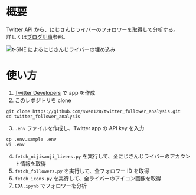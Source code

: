 # 概要
Twitter API から、にじさんじライバーのフォロワーを取得して分析する。  
詳しくは[ブログ記事](https://p-n-d.hatenablog.com/entry/2019/05/26/041616)参照。

![t-SNE によるにじさんじライバーの埋め込み](https://cdn-ak.f.st-hatena.com/images/fotolife/P/P_N_D/20190526/20190526001415.png)


# 使い方
1. [Twitter Developers](https://developer.twitter.com) で app を作成
2. このレポジトリを clone 

```
git clone https://github.com/swen128/twitter_follower_analysis.git
cd twitter_follower_analysis
```

3. `.env` ファイルを作成し、Twitter app の API key を入力

```
cp .env.sample .env
vi .env
```

4. `fetch_nijisanji_livers.py` を実行して、全にじさんじライバーのアカウント情報を取得
5. `fetch_followers.py` を実行して、全フォロワー ID を取得
6. `fetch_icons.py` を実行して、全ライバーのアイコン画像を取得
7. `EDA.ipynb` でフォロワーを分析 